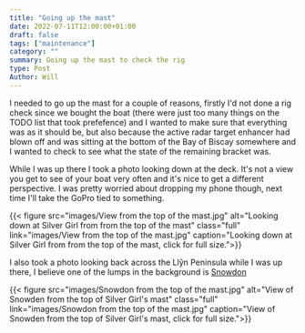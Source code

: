 ```yaml
---
title: "Going up the mast"
date: 2022-07-11T12:00:00+01:00
draft: false
tags: ["maintenance"]
category: ""
summary: Going up the mast to check the rig
type: Post
Author: Will
---
```


I needed to go up the mast for a couple of reasons, firstly I'd not done a rig check since we bought the boat (there were just too many things on the TODO list that took prefefence) and I wanted to make sure that everything was as it should be, but also because the active radar target enhancer had blown off and was sitting at the bottom of the Bay of Biscay somewhere and I wanted to check to see what the state of the remaining bracket was.

While I was up there I took a photo looking down at the deck. It's not a view you get to see of your boat very often and it's nice to get a different perspective. I was pretty worried about dropping my phone though, next time I'll take the GoPro tied to something.

{{< figure src="images/View from the top of the mast.jpg" alt="Looking down at Silver Girl from from the top of the mast" class="full" link="images/View from the top of the mast.jpg" caption="Looking down at Silver Girl from from the top of the mast, click for full size.">}}

I also took a photo looking back across the Llŷn Peninsula while I was up there, I believe one of the lumps in the background is [Snowdon](https://en.wikipedia.org/wiki/Snowdon)

{{< figure src="images/Snowdon from the top of the mast.jpg" alt="View of Snowden from the top of Silver Girl's mast" class="full" link="images/Snowdon from the top of the mast.jpg" caption="View of Snowden from the top of Silver Girl's mast, click for full size.">}}
